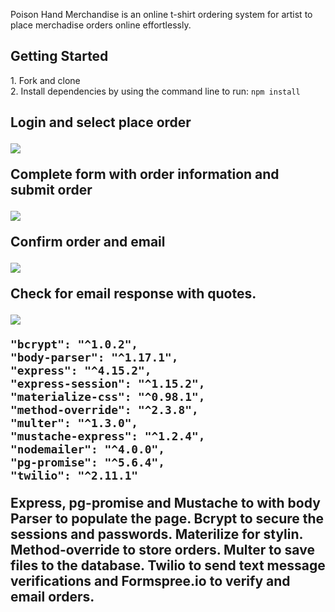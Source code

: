 Poison Hand Merchandise is an online t-shirt ordering system for artist to place merchadise orders online effortlessly.   

<h2> Getting Started </h2>
1. Fork and clone <br>
2. Install dependencies by using the command line to run: <code>npm install</code>

<h2 Using </h2>

Login and select place order 

<img src="http://i.imgur.com/h8Ys3ef.png">


Complete form with order information and submit order

<img src="http://i.imgur.com/JmYRFdo.png">


Confirm order and email

<img src="http://i.imgur.com/qH4qVPv.png">


Check for email response with quotes. 

<img src="http://i.imgur.com/UaoZDtJ.png">



    "bcrypt": "^1.0.2",
    "body-parser": "^1.17.1",
    "express": "^4.15.2",
    "express-session": "^1.15.2",
    "materialize-css": "^0.98.1",
    "method-override": "^2.3.8",
    "multer": "^1.3.0",
    "mustache-express": "^1.2.4",
    "nodemailer": "^4.0.0",
    "pg-promise": "^5.6.4",
    "twilio": "^2.11.1"

Express, pg-promise and Mustache to with body Parser to populate the page. Bcrypt to secure the sessions and passwords. Materilize for stylin. Method-override to store orders. Multer to save files to the database.  Twilio to send text message verifications and Formspree.io to verify and email orders. 
